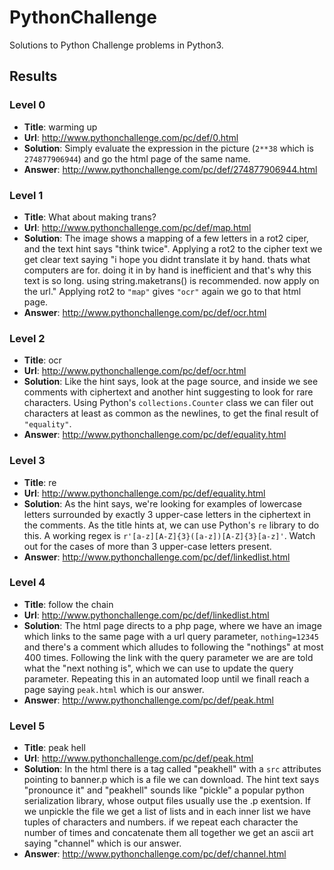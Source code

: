 # PythonChallenge
Solutions to Python Challenge problems in Python3.

## Results
### Level 0
- **Title**: warming up
- **Url**: http://www.pythonchallenge.com/pc/def/0.html
- **Solution**: Simply evaluate the expression in the picture (`2**38` which is `274877906944`) and go the html page of the same name.
- **Answer**: http://www.pythonchallenge.com/pc/def/274877906944.html

### Level 1
- **Title**: What about making trans?
- **Url**: http://www.pythonchallenge.com/pc/def/map.html
- **Solution**: The image shows a mapping of a few letters in a rot2 ciper, and the text hint says "think twice". Applying a rot2 to the cipher text we get clear text saying "i hope you didnt translate it by hand. thats what computers are for. doing it in by hand is inefficient and that's why this text is so long. using string.maketrans() is recommended. now apply on the url." Applying rot2 to `"map"` gives `"ocr"` again we go to that html page.
- **Answer**: http://www.pythonchallenge.com/pc/def/ocr.html

### Level 2
- **Title**: ocr
- **Url**: http://www.pythonchallenge.com/pc/def/ocr.html
- **Solution**: Like the hint says, look at the page source, and inside we see comments with ciphertext and another hint suggesting to look for rare characters. Using Python's `collections.Counter` class we can filer out characters at least as common as the newlines, to get the final result of `"equality"`.
- **Answer**: http://www.pythonchallenge.com/pc/def/equality.html

### Level 3
- **Title**: re
- **Url**: http://www.pythonchallenge.com/pc/def/equality.html
- **Solution**: As the hint says, we're looking for examples of lowercase letters surrounded by exactly 3 upper-case letters in the ciphertext in the comments. As the title hints at, we can use Python's `re` library to do this. A working regex is `r'[a-z][A-Z]{3}([a-z])[A-Z]{3}[a-z]'`. Watch out for the cases of more than 3 upper-case letters present. 
- **Answer**: http://www.pythonchallenge.com/pc/def/linkedlist.html

### Level 4
- **Title**: follow the chain
- **Url**: http://www.pythonchallenge.com/pc/def/linkedlist.html
- **Solution**: The html page directs to a php page, where we have an image which links to the same page with a url query parameter, `nothing=12345` and there's a comment which alludes to following the "nothings" at most 400 times. Following the link with the query parameter we are are told what the "next nothing is", which we can use to update the query parameter. Repeating this in an automated loop until we finall reach a page saying `peak.html` which is our answer.
- **Answer**: http://www.pythonchallenge.com/pc/def/peak.html

### Level 5
- **Title**: peak hell
- **Url**: http://www.pythonchallenge.com/pc/def/peak.html
- **Solution**: In the html there is a tag called "peakhell" with a `src` attributes pointing to banner.p which is a file we can download. The hint text says "pronounce it" and "peakhell" sounds like "pickle" a popular python serialization library, whose output files usually use the .p exentsion. If we unpickle the file we get a list of lists and in each inner list we have tuples of characters and numbers. if we repeat each character the number of times and concatenate them all together we get an ascii art saying "channel" which is our answer.
- **Answer**: http://www.pythonchallenge.com/pc/def/channel.html

